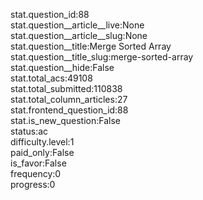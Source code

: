 stat.question_id:88  
stat.question__article__live:None  
stat.question__article__slug:None  
stat.question__title:Merge Sorted Array  
stat.question__title_slug:merge-sorted-array  
stat.question__hide:False  
stat.total_acs:49108  
stat.total_submitted:110838  
stat.total_column_articles:27  
stat.frontend_question_id:88  
stat.is_new_question:False  
status:ac  
difficulty.level:1  
paid_only:False  
is_favor:False  
frequency:0  
progress:0  

